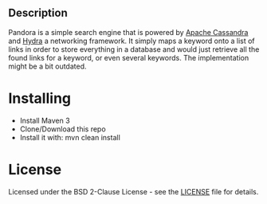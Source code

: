 ## Description

Pandora is a simple search engine that is powered by [Apache Cassandra](https://github.com/apache/cassandra)
and [Hydra](https://github.com/DataSecs/Hydra) a networking framework.
It simply maps a keyword onto a list of links in order to store everything in a database and would just retrieve all
the found links for a keyword, or even several keywords. The implementation might be a bit outdated.

# Installing

 * Install Maven 3
 * Clone/Download this repo
 * Install it with: mvn clean install

# License

Licensed under the BSD 2-Clause License - see the [LICENSE](LICENSE) file for details.
